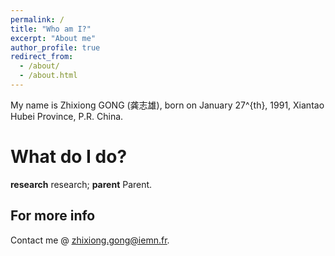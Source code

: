 ```yaml
---
permalink: /
title: "Who am I?"
excerpt: "About me"
author_profile: true
redirect_from: 
  - /about/
  - /about.html
---
```


My name is Zhixiong GONG (龚志雄), born on January 27^{th}, 1991, Xiantao Hubei Province, P.R. China.

What do I do?
======
**research**
research;
**parent**
Parent.

For more info
------
Contact me @ <u>zhixiong.gong@iemn.fr</u>.
